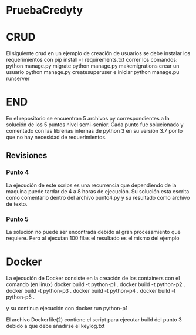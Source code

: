 # PruebaCredyty

# CRUD

El siguiente crud en un ejemplo de creación de usuarios 
se debe instalar los requerimientos con
pip install -r requirements.txt
correr los comandos: 
python manage.py migrate
python manage.py makemigrations
crear un usuario
python manage.py createsuperuser
e iniciar
python manage.pu runserver

# END

En el repositorio se encuentran 5 archivos py correspondientes a la solución de los 5 puntos nivel semi-senior.
Cada punto fue solucionado y comentado con las librerias internas de python 3 en su versión 3.7 por lo que no hay necesidad de requerimientos.

## Revisiones

### Punto 4
  La ejecución de este scrips es una recurrencia que dependiendo de la maquina puede tardar de 4 a 8 horas de ejecución.
  Su solución esta escrita como comentario dentro del archivo punto4.py y su resultado como archivo de texto.
  
### Punto 5
  La solución no puede ser encontrada debido al gran procesamiento que requiere. Pero al ejecutan 100 filas el resultado es el mismo del ejemplo
  
# Docker

La ejecución de Docker consiste en la creación de los containers con el comando (en linux)
docker build -t python-p1 .
docker build -t python-p2 .
docker build -t python-p3 .
docker build -t python-p4 .
docker build -t python-p5 .

y su continua ejecución con docker run python-p1  

El archivo Dockerfile(2) contiene el script para ejecutar build del punto 3 debido a que debe añadirse el keylog.txt
